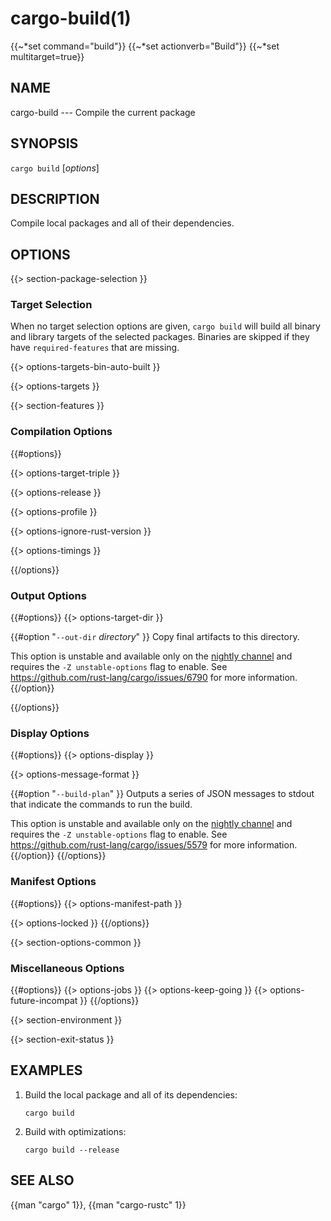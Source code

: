 # cargo-build(1)
{{~*set command="build"}}
{{~*set actionverb="Build"}}
{{~*set multitarget=true}}

## NAME

cargo-build --- Compile the current package

## SYNOPSIS

`cargo build` [_options_]

## DESCRIPTION

Compile local packages and all of their dependencies.

## OPTIONS

{{> section-package-selection }}

### Target Selection

When no target selection options are given, `cargo build` will build all
binary and library targets of the selected packages. Binaries are skipped if
they have `required-features` that are missing.

{{> options-targets-bin-auto-built }}

{{> options-targets }}

{{> section-features }}

### Compilation Options

{{#options}}

{{> options-target-triple }}

{{> options-release }}

{{> options-profile }}

{{> options-ignore-rust-version }}

{{> options-timings }}

{{/options}}

### Output Options

{{#options}}
{{> options-target-dir }}

{{#option "`--out-dir` _directory_" }}
Copy final artifacts to this directory.

This option is unstable and available only on the
[nightly channel](https://doc.rust-lang.org/book/appendix-07-nightly-rust.html)
and requires the `-Z unstable-options` flag to enable.
See <https://github.com/rust-lang/cargo/issues/6790> for more information.
{{/option}}

{{/options}}

### Display Options

{{#options}}
{{> options-display }}

{{> options-message-format }}

{{#option "`--build-plan`" }}
Outputs a series of JSON messages to stdout that indicate the commands to run
the build.

This option is unstable and available only on the
[nightly channel](https://doc.rust-lang.org/book/appendix-07-nightly-rust.html)
and requires the `-Z unstable-options` flag to enable.
See <https://github.com/rust-lang/cargo/issues/5579> for more information.
{{/option}}
{{/options}}

### Manifest Options

{{#options}}
{{> options-manifest-path }}

{{> options-locked }}
{{/options}}

{{> section-options-common }}

### Miscellaneous Options

{{#options}}
{{> options-jobs }}
{{> options-keep-going }}
{{> options-future-incompat }}
{{/options}}

{{> section-environment }}

{{> section-exit-status }}

## EXAMPLES

1. Build the local package and all of its dependencies:

       cargo build

2. Build with optimizations:

       cargo build --release

## SEE ALSO
{{man "cargo" 1}}, {{man "cargo-rustc" 1}}
